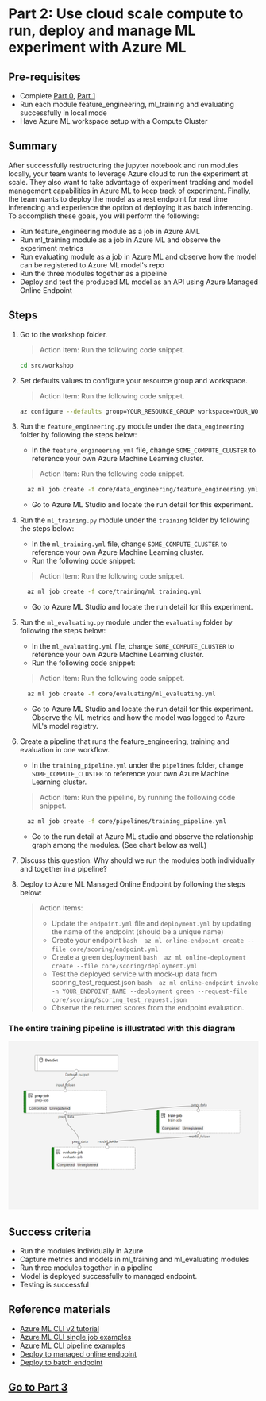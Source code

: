 
# Part 2: Use cloud scale compute to run, deploy and manage ML experiment with Azure ML

## Pre-requisites
- Complete [Part 0](part_0.md), [Part 1](part_1.md)
- Run each module feature_engineering, ml_training and evaluating successfully in local mode
- Have Azure ML workspace setup with a Compute Cluster

## Summary 
After successfully restructuring the jupyter notebook and run modules locally, your team wants to leverage Azure cloud to run the experiment at scale.
They also want to take advantage of experiment tracking and model management capabilities in Azure ML to keep track of experiment. 
Finally, the team wants to deploy the model as a rest endpoint for real time inferencing and experience the option of deploying it as batch inferencing.
To accomplish these goals, you will perform the following:
- Run feature_engineering module as a job in Azure AML 
- Run ml_training module as a job in Azure ML and observe the experiment metrics 
- Run evaluating module as a job in Azure ML and observe how the model can be registered to Azure ML model's repo
- Run the three modules together as a pipeline
- Deploy and test the produced ML model as an API using Azure Managed Online Endpoint


## Steps
1. Go to the workshop folder.
   > Action Item: Run the following code snippet.
    ```bash 
    cd src/workshop
    ```
2. Set defaults values to configure your resource group and workspace.
   > Action Item: Run the following code snippet.
    ```bash 
    az configure --defaults group=YOUR_RESOURCE_GROUP workspace=YOUR_WORKSPACE
    ```

3. Run the ```feature_engineering.py``` module under the ```data_engineering``` folder by following the steps below:
    - In the ```feature_engineering.yml``` file, change ```SOME_COMPUTE_CLUSTER``` to reference your own Azure Machine Learning cluster.
   > Action Item: Run the following code snippet.
      ```bash 
        az ml job create -f core/data_engineering/feature_engineering.yml 
      ```
    - Go to Azure ML Studio and locate the run detail for this experiment.

4. Run the ```ml_training.py``` module under the ```training``` folder by following the steps below:
    - In the ```ml_training.yml``` file, change ```SOME_COMPUTE_CLUSTER``` to reference your own Azure Machine Learning cluster.
    - Run the following code snippet: 
   > Action Item: Run the following code snippet.
      ```bash 
        az ml job create -f core/training/ml_training.yml 
      ```
    - Go to Azure ML Studio and locate the run detail for this experiment.

5. Run the ```ml_evaluating.py``` module under the ```evaluating``` folder by following the steps below:
    - In the ```ml_evaluating.yml``` file, change ```SOME_COMPUTE_CLUSTER``` to reference your own Azure Machine Learning cluster.
    - Run the following code snippet:
   > Action Item: Run the following code snippet.
      ```bash 
        az ml job create -f core/evaluating/ml_evaluating.yml 
      ```
    - Go to Azure ML Studio and locate the run detail for this experiment. Observe the ML metrics and how the model was logged to Azure ML's model registry.

6. Create a pipeline that runs the feature_engineering, training and evaluation in one workflow.
    - In the ```training_pipeline.yml``` under the ```pipelines``` folder, change ```SOME_COMPUTE_CLUSTER``` to reference your own Azure Machine Learning cluster.
   > Action Item: Run the pipeline, by running the following code snippet.
      ```bash 
        az ml job create -f core/pipelines/training_pipeline.yml 
      ```
    - Go to the run detail at Azure ML studio and observe the relationship graph among the modules. (See chart below as well.)

7. Discuss this question: Why should we run the modules both individually and together in a pipeline? 

8. Deploy to Azure ML Managed Online Endpoint by following the steps below:
   > Action Items:
   > - Update the ```endpoint.yml``` file and ```deployment.yml``` by updating the name of the endpoint (should be a unique name)
   > - Create your endpoint
        ```bash 
        az ml online-endpoint create --file core/scoring/endpoint.yml 
        ```
   > - Create a green deployment 
        ```bash 
        az ml online-deployment create --file core/scoring/deployment.yml 
        ```
   > - Test the deployed service with mock-up data from scoring_test_request.json
        ```bash 
        az ml online-endpoint invoke -n YOUR_ENDPOINT_NAME --deployment green --request-file core/scoring/scoring_test_request.json 
        ``` 
   > - Observe the returned scores from the endpoint evaluation.

### The entire training pipeline is illustrated with this diagram
![training_pipeline](images/training_pipeline.png)

## Success criteria
- Run the modules individually in Azure 
- Capture metrics and models in ml_training and ml_evaluating modules
- Run three modules together in a pipeline
- Model is deployed successfully to managed endpoint. 
- Testing is successful

## Reference materials
- [Azure ML CLI v2 tutorial](https://docs.microsoft.com/en-us/learn/paths/train-models-azure-machine-learning-cli-v2/)
- [Azure ML CLI single job examples](https://github.com/Azure/azureml-examples/tree/main/cli/jobs/single-step)
- [Azure ML CLI pipeline examples](https://github.com/Azure/azureml-examples/tree/main/cli/jobs/pipelines)
- [Deploy to managed online endpoint](https://docs.microsoft.com/en-us/azure/machine-learning/how-to-deploy-managed-online-endpoints)
- [Deploy to batch endpoint](https://docs.microsoft.com/en-us/azure/machine-learning/how-to-use-batch-endpoint)

## [Go to Part 3](part_3.md)
